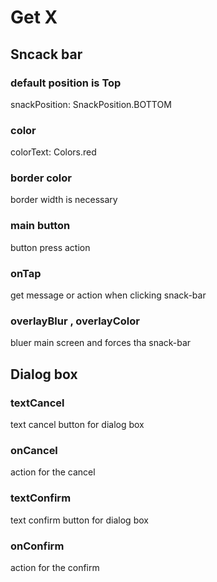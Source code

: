 # Get X 

## Sncack bar
### default position is Top
snackPosition: SnackPosition.BOTTOM
### color
colorText: Colors.red
### border color
border width is necessary 
### main button
button press action
### onTap
get message or action when clicking snack-bar
### overlayBlur , overlayColor
bluer main screen and forces tha snack-bar

## Dialog box
### textCancel
text cancel button for dialog box
### onCancel 
action for the cancel 
### textConfirm
text confirm button for dialog box
### onConfirm
action for the confirm
